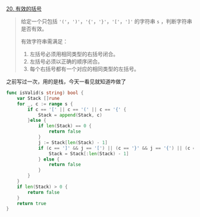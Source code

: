 [20. 有效的括号](https://leetcode.cn/problems/valid-parentheses/)

> 给定一个只包括 `'('`，`')'`，`'{'`，`'}'`，`'['`，`']'` 的字符串 `s` ，判断字符串是否有效。
>
> 有效字符串需满足：
>
> 1. 左括号必须用相同类型的右括号闭合。
> 2. 左括号必须以正确的顺序闭合。
> 3. 每个右括号都有一个对应的相同类型的左括号。

之前写过一次，用的是栈，今天一看见就知道咋做了

```go
func isValid(s string) bool {
    var Stack []rune
    for _, c := range s {
        if c == '[' || c == '(' || c == '{' {
            Stack = append(Stack, c)
        }else {
            if len(Stack) == 0 {
                return false
            }
            j := Stack[len(Stack) - 1]
            if (c == ']' && j == '[') || (c == '}' && j == '{') || (c == ')' && j == '(') {
                Stack = Stack[:len(Stack) - 1]
            } else {
                return false
            }
        }
    }
    if len(Stack) > 0 {
        return false
    }
    return true
}
```

